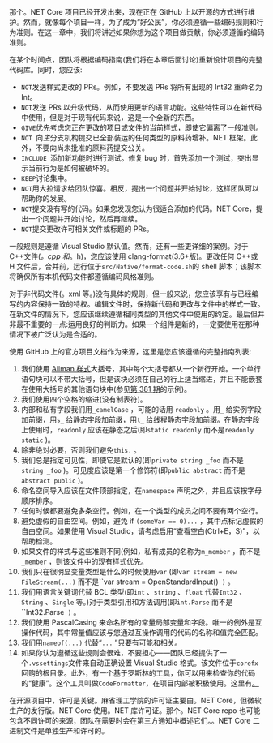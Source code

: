 那个。NET Core 项目已经开发出来，现在正在 GitHub 上以开源的方式进行维护。然而，就像每个项目一样，为了成为“好公民”，你必须遵循一些编码规则和行为准则。在这一章中，我们将讲述如果你想为这个项目做贡献，你必须遵循的编码准则。

在某个时间点，团队将根据编码指南(我们将在本章后面讨论)重新设计项目的完整代码库。同时，您应该:

*   `NOT`发送样式更改的 PRs。例如，不要发送 PRs 将所有出现的 Int32 重命名为 Int。
*   `NOT`发送 PRs 以升级代码，从而使用更新的语言功能。这些特性可以在新代码中使用，但是对于现有代码来说，这是一个全新的东西。
*   `GIVE`优先考虑您正在更改的项目或文件的当前样式，即使它偏离了一般准则。
*   `NOT `向*主*分支机构提交已全部装运的任何类型的原料药增补。NET 框架。此外，不要向尚未批准的原料药提交公关。
*   `INCLUDE `添加新功能时进行测试。修复 bug 时，首先添加一个测试，突出显示当前行为是如何被破坏的。
*   `KEEP`讨论集中。
*   `NOT`用大拉请求给团队惊喜。相反，提出一个问题并开始讨论，这样团队可以帮助你的发展。
*   `NOT`提交没有写的代码。如果您发现您认为很适合添加的代码。NET Core，提出一个问题并开始讨论，然后再继续。
*   `NOT`提交更改许可相关文件或标题的 PRs。

一般规则是遵循 Visual Studio 默认值。然而，还有一些更详细的案例。对于 C++文件(*。cpp 和*。h)，您应该使用 clang-format(3.6+版)。更改任何 C++或 H 文件后，合并前，运行位于`src/Native/format-code.sh`的 shell 脚本；该脚本将确保所有本机代码文件都遵循编码风格准则。

对于非代码文件(。xml 等。)没有具体的规则，但一般来说，您应该享有与已经编写的内容保持一致的特权。编辑文件时，保持新代码和更改与文件中的样式一致。在新文件的情况下，您应该继续遵循相同类型的其他文件中使用的约定。最后但并非最不重要的一点:运用良好的判断力。如果一个组件是新的，一定要使用在那种情况下被广泛认为是合适的。

使用 GitHub 上的官方项目文档作为来源，这里是您应该遵循的完整指南列表:

1.  我们使用 [Allman 样式](http://en.wikipedia.org/wiki/Indent_style#Allman_style)大括号，其中每个大括号都从一个新行开始。一个单行语句块可以不带大括号，但是该块必须在自己的行上适当缩进，并且不能嵌套在使用大括号的其他语句块中(参见[第 381 期](https://github.com/dotnet/corefx/issues/381)的示例)。
2.  我们使用四个空格的缩进(没有制表符)。
3.  内部和私有字段我们用``_camelCase`` ，可能的话用 ``readonly`` 。用``_`` 给实例字段加前缀，用``s_`` 给静态字段加前缀，用``t_`` 给线程静态字段加前缀。在静态字段上使用时，``readonly`` 应该在静态之后(即``static readonly`` 而不是``readonly static`` )。
4.  除非绝对必要，否则我们避免``this.`` 。
5.  我们总是指定可见性，即使它是默认的(即``private string _foo`` 而不是``string _foo`` )。可见度应该是第一个修饰符(即``public abstract`` 而不是``abstract public`` )。
6.  命名空间导入应该在文件顶部指定，在``namespace`` 声明之外，并且应该按字母顺序排序。
7.  任何时候都要避免多条空行。例如，在一个类型的成员之间不要有两个空行。
8.  避免虚假的自由空间。例如，避免 if ``(someVar == 0)...`` ，其中点标记虚假的自由空间。如果使用 Visual Studio，请考虑启用“查看空白(Ctrl+E，S)”，以帮助检测。
9.  如果文件的样式与这些准则不同(例如，私有成员的名称为``m_member`` ，而不是``_member`` ，则该文件中的现有样式优先。
10.  我们只在很明显变量类型是什么的时候使用``var`` (即``var stream = new FileStream(...)`` 而不是``var stream = OpenStandardInput()` )` 。
11.  我们用语言关键词代替 BCL 类型(即``int`` 、``string`` 、``float`` 代替``Int32`` 、``String`` 、``Single`` 等。)对于类型引用和方法调用(即``int.Parse`` 而不是``Int32.Parse` )` 。
12.  我们使用 PascalCasing 来命名所有的常量局部变量和字段。唯一的例外是互操作代码，其中常量值应该与您通过互操作调用的代码的名称和值完全匹配。
13.  我们用``nameof(...)`` 代替“``...`` ”只要有可能和相关。
14.  如果你认为遵循这些规则会很难，不要担心——团队已经提供了一个`.vssettings`文件来自动正确设置 Visual Studio 格式。该文件位于`corefx`回购的根目录。此外，有一个基于罗斯林的工具，你可以用来检查你的代码的“健康”。这个工具叫做`CodeFormatter`，在项目内部被积极使用。这里有[。](https://github.com/dotnet/codeformatter)

在开源项目中，许可是关键。麻省理工学院的许可证主要由。NET Core，但微软生产的发行版。NET Core 使用。NET 库许可证。那个。NET Core repo 也可能包含不同许可的来源，团队在需要时会在第三方通知中概述它们。。NET Core 二进制文件是单独生产和许可的。